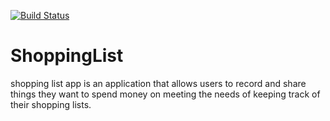 [![Build Status](https://travis-ci.org/esirK/ShoppingList.svg?branch=develop)](https://travis-ci.org/esirK/ShoppingList)

# ShoppingList
shopping list app is an application that allows users
to record and share things they want to spend money on
meeting the needs of keeping track of their shopping lists.
